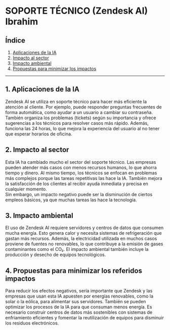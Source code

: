 # SOPORTE TÉCNICO (Zendesk AI) Ibrahim

## Índice

1. [Aplicaciones de la IA](#aplicaciones-de-la-ia)
2. [Impacto al sector](#impacto-al-sector)
3. [Impacto ambiental](#impacto-ambiental)
4. [Propuestas para minimizar los impactos](#propuestas-para-minimizar-los-impactos)

---

## 1. Aplicaciones de la IA
Zendesk AI se utiliza en soporte técnico para hacer más eficiente la atención al cliente. Por ejemplo, puede responder preguntas frecuentes de forma automática, como ayudar a un usuario a cambiar su contraseña. También organiza los problemas (tickets) según su importancia y ofrece sugerencias a los técnicos para resolver casos más rápido. Además, funciona las 24 horas, lo que mejora la experiencia del usuario al no tener que esperar horarios de oficina.

## 2. Impacto al sector
Esta IA ha cambiado mucho el sector del soporte técnico. Las empresas pueden atender más casos con menos recursos humanos, lo que ahorra tiempo y dinero. Al mismo tiempo, los técnicos se enfocan en problemas más complejos porque las tareas repetitivas las hace la IA. También mejora la satisfacción de los clientes al recibir ayuda inmediata y precisa en cualquier momento.  
Sin embargo, un impacto negativo puede ser la disminución de ciertos empleos básicos, ya que muchas tareas las hace la tecnología.

## 3. Impacto ambiental
El uso de Zendesk AI requiere servidores y centros de datos que consumen mucha energía. Esto genera calor y necesita sistemas de refrigeración que gastan más recursos. Además, la electricidad utilizada en muchos casos proviene de fuentes no renovables, lo que contribuye a la emisión de gases contaminantes como el CO₂. El impacto ambiental también incluye la producción y desecho de equipos tecnológicos.

## 4. Propuestas para minimizar los referidos impactos
Para reducir los efectos negativos, sería importante que Zendesk y las empresas que usan esta IA apuesten por energías renovables, como la solar o la eólica, para alimentar sus servidores. También se pueden optimizar los procesos de la IA para que consuman menos energía. Es necesario construir centros de datos más sostenibles con sistemas de enfriamiento eficientes y fomentar la reutilización de equipos para disminuir los residuos electrónicos.







